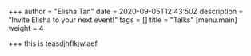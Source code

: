 +++
author = "Elisha Tan"
date = 2020-09-05T12:43:50Z
description = "Invite Elisha to your next event!"
tags = []
title = "Talks"
[menu.main]
weight = 4

+++
this is teasdjhflkjwlaef